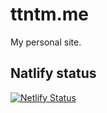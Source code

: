 # ttntm.me

My personal site.

## Natlify status

[![Netlify Status](https://api.netlify.com/api/v1/badges/f2020161-559e-4d1c-9e5f-37b900c5ca5f/deploy-status)](https://app.netlify.com/sites/ttntm/deploys)
